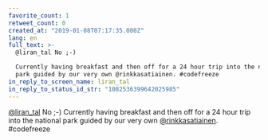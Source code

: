 ```yaml
---
favorite_count: 1
retweet_count: 0
created_at: "2019-01-08T07:17:35.000Z"
lang: en
full_text: >-
  @liran_tal No ;-)

  Currently having breakfast and then off for a 24 hour trip into the national
  park guided by our very own @rinkkasatiainen. #codefreeze
in_reply_to_screen_name: liran_tal
in_reply_to_status_id_str: "1082536399642025985"
---
```


[@liran_tal](https://twitter.com/liran_tal) No ;-) Currently having breakfast
and then off for a 24 hour trip into the national park guided by our very own
[@rinkkasatiainen](https://twitter.com/rinkkasatiainen). #codefreeze
